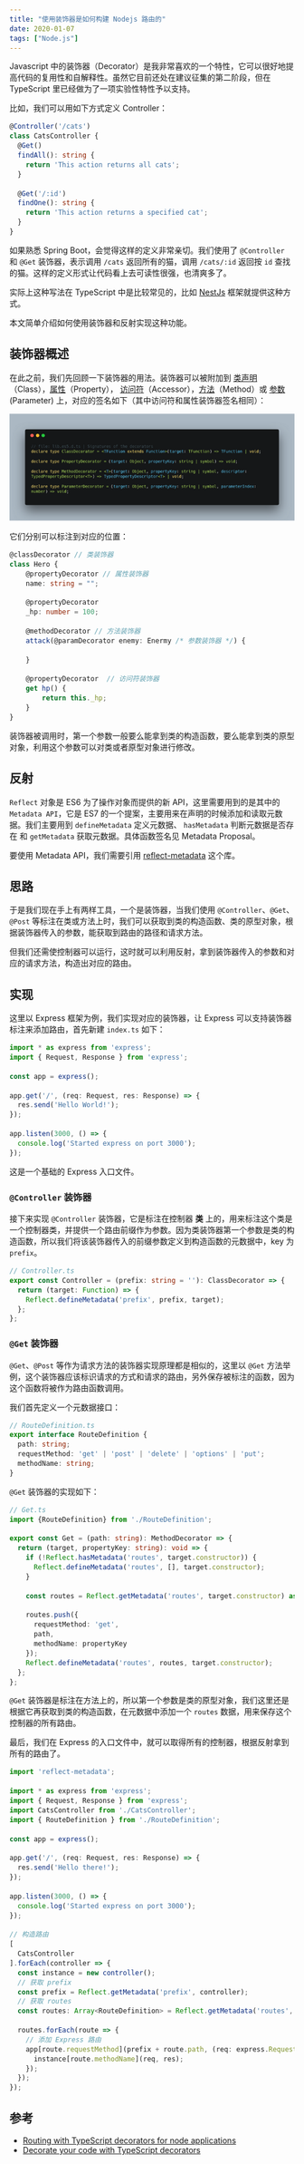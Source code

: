 ```yaml
---
title: "使用装饰器是如何构建 Nodejs 路由的"
date: 2020-01-07
tags: ["Node.js"]
---
```


Javascript 中的装饰器（Decorator）是我非常喜欢的一个特性，它可以很好地提高代码的复用性和自解释性。虽然它目前还处在建议征集的第二阶段，但在 TypeScript 里已经做为了一项实验性特性予以支持。

<!--more-->

比如，我们可以用如下方式定义 Controller：

```ts
@Controller('/cats')
class CatsController {
  @Get()
  findAll(): string {
    return 'This action returns all cats';
  }

  @Get('/:id')
  findOne(): string {
    return 'This action returns a specified cat';
  }
}
```

如果熟悉 Spring Boot，会觉得这样的定义非常亲切。我们使用了 `@Controller` 和 `@Get` 装饰器，表示调用 `/cats` 返回所有的猫，调用 `/cats/:id` 返回按 `id` 查找的猫。这样的定义形式让代码看上去可读性很强，也清爽多了。

实际上这种写法在 TypeScript 中是比较常见的，比如 [NestJs](https://docs.nestjs.com/controllers) 框架就提供这种方式。

本文简单介绍如何使用装饰器和反射实现这种功能。

## 装饰器概述

在此之前，我们先回顾一下装饰器的用法。装饰器可以被附加到 [类声明](https://www.tslang.cn/docs/handbook/decorators.html#class-decorators)（Class），[属性](https://www.tslang.cn/docs/handbook/decorators.html#property-decorators)（Property）， [访问符](https://www.tslang.cn/docs/handbook/decorators.html#accessor-decorators)（Accessor），[方法](https://www.tslang.cn/docs/handbook/decorators.html#method-decorators)（Method）或 [参数](https://www.tslang.cn/docs/handbook/decorators.html#parameter-decorators)(Parameter) 上，对应的签名如下（其中访问符和属性装饰器签名相同）：

![decorator usage](./assets/img1.png)

它们分别可以标注到对应的位置：

```ts
@classDecorator // 类装饰器
class Hero {
    @propertyDecorator // 属性装饰器
    name: string = "";

    @propertyDecorator
    _hp: number = 100;

    @methodDecorator // 方法装饰器
    attack(@paramDecorator enemy: Enermy /* 参数装饰器 */) {

    }

    @propertyDecorator  // 访问符装饰器
    get hp() {
        return this._hp;
    }
}
```

装饰器被调用时，第一个参数一般要么能拿到类的构造函数，要么能拿到类的原型对象，利用这个参数可以对类或者原型对象进行修改。

## 反射

`Reflect` 对象是 ES6 为了操作对象而提供的新 API，这里需要用到的是其中的 `Metadata API`，它是 ES7 的一个提案，主要用来在声明的时候添加和读取元数据。我们主要用到 `defineMetadata` 定义元数据、 `hasMetadata` 判断元数据是否存在 和 `getMetadata` 获取元数据。具体函数签名见 Metadata Proposal。

要使用 Metadata API，我们需要引用 [reflect-metadata](https://github.com/rbuckton/reflect-metadata) 这个库。

## 思路

于是我们现在手上有两样工具，一个是装饰器，当我们使用 `@Controller`、`@Get`、`@Post` 等标注在类或方法上时，我们可以获取到类的构造函数、类的原型对象，根据装饰器传入的参数，能获取到路由的路径和请求方法。

但我们还需使控制器可以运行，这时就可以利用反射，拿到装饰器传入的参数和对应的请求方法，构造出对应的路由。

## 实现

这里以 Express 框架为例，我们实现对应的装饰器，让 Express 可以支持装饰器标注来添加路由，首先新建 `index.ts` 如下：

```ts
import * as express from 'express';
import { Request, Response } from 'express';

const app = express();

app.get('/', (req: Request, res: Response) => {
  res.send('Hello World!');
});

app.listen(3000, () => {
  console.log('Started express on port 3000');
});
```

这是一个基础的 Express 入口文件。

### `@Controller` 装饰器

接下来实现 `@Controller` 装饰器，它是标注在控制器 **类** 上的，用来标注这个类是一个控制器类，并提供一个路由前缀作为参数。因为类装饰器第一个参数是类的构造函数，所以我们将该装饰器传入的前缀参数定义到构造函数的元数据中，key 为 `prefix`。


```ts
// Controller.ts
export const Controller = (prefix: string = ''): ClassDecorator => {
  return (target: Function) => {
    Reflect.defineMetadata('prefix', prefix, target);
  };
};
```

### `@Get` 装饰器
`@Get`、`@Post` 等作为请求方法的装饰器实现原理都是相似的，这里以 `@Get` 方法举例，这个装饰器应该标识请求的方式和请求的路由，另外保存被标注的函数，因为这个函数将被作为路由函数调用。

我们首先定义一个元数据接口：

```ts
// RouteDefinition.ts
export interface RouteDefinition {
  path: string;
  requestMethod: 'get' | 'post' | 'delete' | 'options' | 'put';
  methodName: string;
}
```

`@Get` 装饰器的实现如下：

```ts
// Get.ts
import {RouteDefinition} from './RouteDefinition';

export const Get = (path: string): MethodDecorator => {
  return (target, propertyKey: string): void => {
    if (!Reflect.hasMetadata('routes', target.constructor)) {
      Reflect.defineMetadata('routes', [], target.constructor);
    }

    const routes = Reflect.getMetadata('routes', target.constructor) as Array<RouteDefinition>;

    routes.push({
      requestMethod: 'get',
      path,
      methodName: propertyKey
    });
    Reflect.defineMetadata('routes', routes, target.constructor);
  };
};
```

`@Get` 装饰器是标注在方法上的，所以第一个参数是类的原型对象，我们这里还是根据它再获取到类的构造函数，在元数据中添加一个 `routes` 数据，用来保存这个控制器的所有路由。

最后，我们在 Express 的入口文件中，就可以取得所有的控制器，根据反射拿到所有的路由了。

```ts
import 'reflect-metadata';

import * as express from 'express';
import { Request, Response } from 'express';
import CatsController from './CatsController';
import { RouteDefinition } from './RouteDefinition';

const app = express();

app.get('/', (req: Request, res: Response) => {
  res.send('Hello there!');
});

app.listen(3000, () => {
  console.log('Started express on port 3000');
});

// 构造路由
[
  CatsController
].forEach(controller => {
  const instance = new controller();
  // 获取 prefix
  const prefix = Reflect.getMetadata('prefix', controller);
  // 获取 routes
  const routes: Array<RouteDefinition> = Reflect.getMetadata('routes', controller);

  routes.forEach(route => {
    // 添加 Express 路由
    app[route.requestMethod](prefix + route.path, (req: express.Request, res: express.Response) => {
      instance[route.methodName](req, res);
    });
  });
});
```

## 参考

- [Routing with TypeScript decorators for node applications](https://nehalist.io/routing-with-typescript-decorators/)
- [Decorate your code with TypeScript decorators](https://codeburst.io/decorate-your-code-with-typescript-decorators-5be4a4ffecb4)

